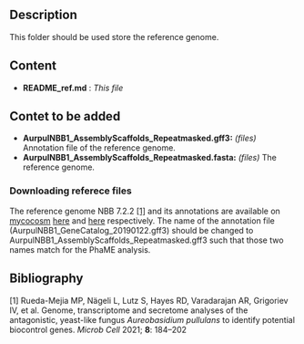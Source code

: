 

## Description
This folder should be used store the reference genome.

## Content

- **README_ref.md** : *This file*

## Contet to be added

- **AurpulNBB1_AssemblyScaffolds_Repeatmasked.gff3:** *(files)* Annotation file of the reference genome. 
- **AurpulNBB1_AssemblyScaffolds_Repeatmasked.fasta:** *(files)* The reference genome. 


### Downloading referece files

The reference genome NBB 7.2.2 [[1]](#1) and its annotations are available on [mycocosm](https://mycocosm.jgi.doe.gov) [here](https://genome.jgi.doe.gov/portal/AurpulNBB1/download/AurpulNBB1_AssemblyScaffolds_Repeatmasked.fasta.gz) and [here](https://genome.jgi.doe.gov/portal/AurpulNBB1/download/AurpulNBB1_GeneCatalog_20190122.gff3.gz) respectively. The name of the annotation file (AurpulNBB1_GeneCatalog_20190122.gff3) should be changed to  AurpulNBB1_AssemblyScaffolds_Repeatmasked.gff3 such that those two names match for the PhaME analysis. 


## Bibliography

<a id="1">[1]</a> 
Rueda-Mejia MP, Nägeli L, Lutz S, Hayes RD, Varadarajan AR, Grigoriev IV, et al. Genome, transcriptome and secretome analyses of the antagonistic, yeast-like fungus *Aureobasidium pullulans* to identify potential biocontrol genes. *Microb Cell* 2021; **8**: 184–202
